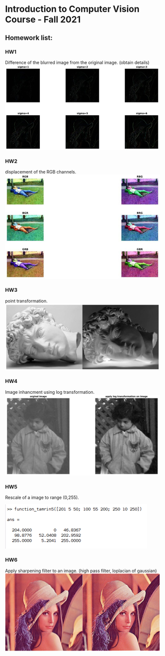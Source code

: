 # Introduction to Computer Vision Course - Fall 2021


## Homework list:

### HW1
Difference of the blurred image from the original image. (obtain details)
![mehrdad mohammadian](/assets/hw1.jpg)

### HW2 
displacement of the RGB channels.
![mehrdad mohammadian](/assets/hw2.jpg)

### HW3
point transformation.
![mehrdad mohammadian](/assets/hw3.jpg)

### HW4
Image inhancment using log transformation.
![mehrdad mohammadian](/assets/hw4.jpg)

### HW5
Rescale of a image to range (0,255).

![mehrdad mohammadian](/assets/hw5.png)

### HW6
Apply sharpening filter to an image. (high pass filter, loplacian of gaussian)
![mehrdad mohammadian](/assets/hw6.jpg)